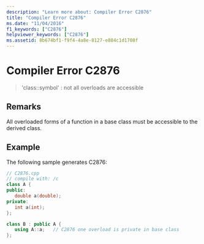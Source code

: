 ```yaml
---
description: "Learn more about: Compiler Error C2876"
title: "Compiler Error C2876"
ms.date: "11/04/2016"
f1_keywords: ["C2876"]
helpviewer_keywords: ["C2876"]
ms.assetid: 8b674bf1-f9f4-4a8e-8127-e884c1d1708f
---
```

# Compiler Error C2876

> 'class::symbol' : not all overloads are accessible

## Remarks

All overloaded forms of a function in a base class must be accessible to the derived class.

## Example

The following sample generates C2876:

```cpp
// C2876.cpp
// compile with: /c
class A {
public:
   double a(double);
private:
   int a(int);
};

class B : public A {
   using A::a;   // C2876 one overload is private in base class
};
```
